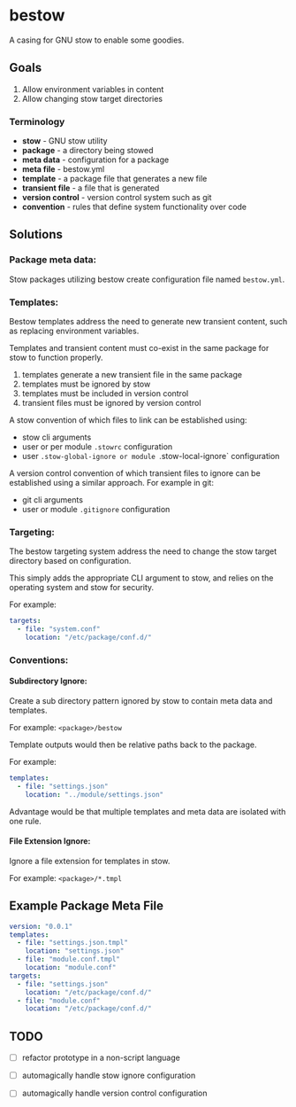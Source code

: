 # bestow

A casing for GNU stow to enable some goodies.

## Goals

1. Allow environment variables in content
2. Allow changing stow target directories

### Terminology

- **stow** - GNU stow utility
- **package** - a directory being stowed
- **meta data** - configuration for a package
- **meta file** - bestow.yml
- **template** - a package file that generates a new file
- **transient file** - a file that is generated
- **version control** - version control system such as git
- **convention** - rules that define system functionality over code

## Solutions

### Package meta data:

Stow packages utilizing bestow create configuration file named `bestow.yml`.

### Templates:

Bestow templates address the need to generate new transient content, such as replacing environment variables.

Templates and transient content must co-exist in the same package for stow to function properly.

1. templates generate a new transient file in the same package
2. templates must be ignored by stow
3. templates must be included in version control
4. transient files must be ignored by version control

A stow convention of which files to link can be established using:

- stow cli arguments
- user or per module `.stowrc` configuration
- user `.stow-global-ignore or module `.stow-local-ignore` configuration


A version control convention of which transient files to ignore can be established using a similar approach.  For example in git:

- git cli arguments
- user or module `.gitignore` configuration


### Targeting:

The bestow targeting system address the need to change the stow target directory based on configuration.

This simply adds the appropriate CLI argument to stow, and relies on the operating system and stow for security.

For example:

```yaml
targets:
  - file: "system.conf"
    location: "/etc/package/conf.d/"
```

### Conventions:

#### Subdirectory Ignore:

Create a sub directory pattern ignored by stow to contain meta data and templates.

For example: `<package>/bestow`

Template outputs would then be relative paths back to the package. 

For example:

```yaml
templates:
  - file: "settings.json"
    location: "../module/settings.json"
```

Advantage would be that multiple templates and meta data are isolated with one rule.

#### File Extension Ignore:

Ignore a file extension for templates in stow.

For example: `<package>/*.tmpl`

## Example Package Meta File

```yaml
version: "0.0.1"
templates:
  - file: "settings.json.tmpl"
    location: "settings.json"
  - file: "module.conf.tmpl"
    location: "module.conf"
targets:
  - file: "settings.json"
    location: "/etc/package/conf.d/"
  - file: "module.conf"
    location: "/etc/package/conf.d/"
```

## TODO

- [ ] refactor prototype in a non-script language
- [ ] automagically handle stow ignore configuration
- [ ] automagically handle version control configuration

